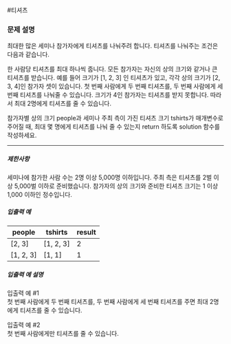 
#티셔츠

### 문제 설명
최대한 많은 세미나 참가자에게 티셔츠를 나눠주려 합니다. 티셔츠를 나눠주는 조건은 다음과 같습니다.

한 사람당 티셔츠를 최대 하나씩 줍니다.
모든 참가자는 자신의 상의 크기와 같거나 큰 티셔츠를 받습니다.
예를 들어 크기가 [1, 2, 3] 인 티셔츠가 있고, 각각 상의 크기가 [2, 3, 4]인 참가자 셋이 있습니다. 첫 번째 사람에게 두 번째 티셔츠를, 두 번째 사람에게 세 번째 티셔츠를 나눠줄 수 있습니다. 크기가 4인 참가자는 티셔츠를 받지 못합니다. 따라서 최대 2명에게 티셔츠를 줄 수 있습니다.

참가자별 상의 크기 people과 세미나 주최 측이 가진 티셔츠 크기 tshirts가 매개변수로 주어질 때, 최대 몇 명에게 티셔츠를 나눠 줄 수 있는지 return 하도록 solution 함수를 작성하세요.
<hr>

<h5>제한사항</h5>
세미나에 참가한 사람 수는 2명 이상 5,000명 이하입니다.
주최 측은 티셔츠를 2벌 이상 5,000벌 이하로 준비했습니다.
참가자의 상의 크기와 준비한 티셔츠 크기는 1 이상 1,000 이하인 정수입니다.

<h5>입출력 예</h5>
<table class="table">
<thead>
    <tr>
        <th>people</th>
        <th>tshirts</th>
        <th>result</th>
    </tr>
</thead>
<tbody>
    <tr>
        <td>[2, 3]</td>
        <td>[1, 2, 3]</td>
        <td>2</td>
    </tr>
    <tr>
        <td>[1, 2, 3]</td>
        <td>[1, 1]</td>
        <td>1</td>
    </tr>
</tbody>
</table>


<h5>입출력 예 설명</h5>

<p>입출력 예 #1<br>
첫 번째 사람에게 두 번째 티셔츠를, 두 번째 사람에게 세 번째 티셔츠를 주면 최대 2명에게 티셔츠를 줄 수 있습니다.</p>

<p>입출력 예 #2<br>
첫 번째 사람에게만 티셔츠를 줄 수 있습니다.</p>
